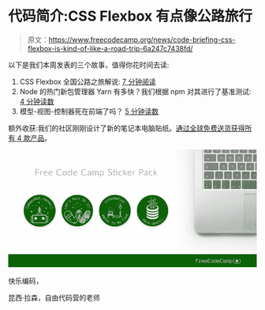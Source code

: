 # 代码简介:CSS Flexbox 有点像公路旅行

> 原文：<https://www.freecodecamp.org/news/code-briefing-css-flexbox-is-kind-of-like-a-road-trip-6a247c7438fd/>

以下是我们本周发表的三个故事，值得你花时间去读:

1.  CSS Flexbox 全国公路之旅解说: [7 分钟阅读](http://bit.ly/2euq33d)
2.  Node 的热门新包管理器 Yarn 有多快？我们根据 npm 对其进行了基准测试: [4 分钟读数](http://bit.ly/2ewOwCd)
3.  模型-视图-控制器死在前端了吗？ [5 分钟读数](http://bit.ly/2ejgeD5)

额外收获:我们的社区刚刚设计了新的笔记本电脑贴纸。[通过全球免费送货获得所有 4 款产品](http://bit.ly/2cGNEx2)。

![WfzJqCkZ7q-pB1Vj11KZUcYjYmB2eji16rqA](img/cdef58c2a3eae2e529d3ccdab930111a.png)

快乐编码，

昆西·拉森，自由代码营的老师
